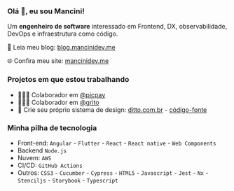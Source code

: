 ### Olá 👋, eu sou Mancini!

Um **engenheiro de software** interessado em Frontend, DX, observabilidade, DevOps e infraestrutura como código.

📘 Leia meu blog: [blog.mancinidev.me](blog.mancinidev.me)

🌐 Confira meu site: [mancinidev.me](mancinidev.me)

### Projetos em que estou trabalhando

- 👨🏼‍💻 Colaborador em [@picpay](https://github.com/PicPay)
- 👨🏼‍💻 Colaborador em [@grito](https://github.com/GritoApp)
- 📝 Crie seu próprio sistema de design: [ditto.com.br](http://ditto.com.br/) - [código-fonte](https://github.com/leandro-mancini/ditto)

### Minha pilha de tecnologia

- Front-end: `Angular` - `Flutter` - `React` - `React native` - `Web Components`
- Backend `Node.js`
- Nuvem: `AWS`
- CI/CD: `GitHub Actions`
- Outros: `CSS3` - `Cucumber` - `Cypress` - `HTML5` - `Javascript` -  `Jest` - `Nx` - `Stenciljs` - `Storybook` - `Typescript`
